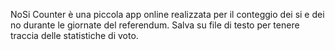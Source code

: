 NoSi Counter è una piccola app online realizzata per il conteggio dei si e dei no durante le giornate del referendum. Salva su file di testo per tenere traccia delle statistiche di voto. 
